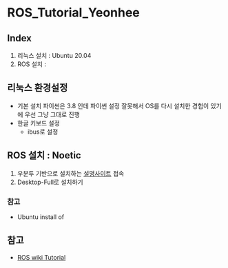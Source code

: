 # ROS_Tutorial_Yeonhee
## Index  
1. 리눅스 설치 : Ubuntu 20.04 
2. ROS 설치 :  


## 리눅스 환경설정 
- 기본 설치 파이썬은 3.8 인데 파이썬 설정 잘못해서 OS를 다시 설치한 경험이 있기에 우선 그냥 그대로 진행 
- 한글 키보드 설정   
    - ibus로 설정 

## ROS 설치 : Noetic    
1. 우분투 기반으로 설치하는 [설명사이트](http://wiki.ros.org/Installation/Ubuntu) 접속 
2. Desktop-Full로 설치하기  
### 참고
- Ubuntu install of


## 참고 
- [ROS wiki Tutorial](http://wiki.ros.org/ROS/Tutorials)